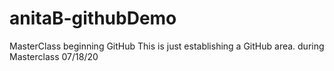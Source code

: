 # anitaB-githubDemo
MasterClass beginning GitHub
This is just establishing a GitHub area. during Masterclass 07/18/20
